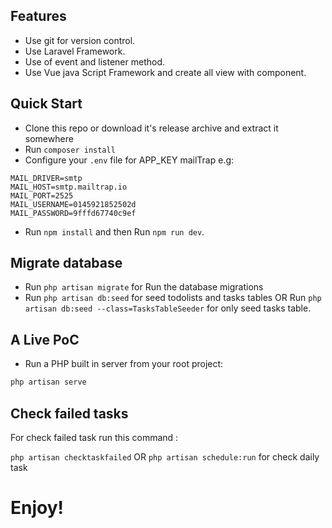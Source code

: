 ## Features

- Use git for version control.
- Use Laravel Framework.
- Use of event and listener method.
- Use Vue java Script Framework and create all view with component.

## Quick Start

- Clone this repo or download it's release archive and extract it somewhere
- Run `composer install`
- Configure your `.env` file for APP_KEY mailTrap e.g:
```
MAIL_DRIVER=smtp
MAIL_HOST=smtp.mailtrap.io
MAIL_PORT=2525
MAIL_USERNAME=0145921852502d
MAIL_PASSWORD=9fffd67740c9ef
```

- Run `npm install` and then Run `npm run dev`.
## Migrate database
- Run `php artisan migrate` for Run the database migrations
- Run `php artisan db:seed` for seed todolists and tasks tables OR Run `php artisan db:seed --class=TasksTableSeeder` for only seed tasks table.

## A Live PoC

- Run a PHP built in server from your root project:

```sh
php artisan serve
```

## Check failed tasks

For check failed task run this command :

`php artisan checktaskfailed`
 OR
 `php artisan schedule:run` for check daily task 

# Enjoy!